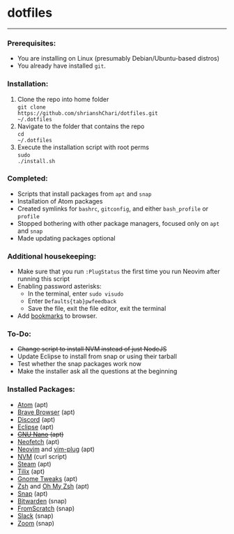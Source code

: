 # dotfiles #

<hr>

### Prerequisites: ###
- You are installing on Linux (presumably Debian/Ubuntu-based distros)
- You already have installed `git`.

### Installation: ###
1. Clone the repo into home folder<br>
<code>git clone https://<span></span>github.com/shrianshChari/dotfiles.git ~/.dotfiles</code>
2. Navigate to the folder that contains the repo<br>
<code>cd ~/.dotfiles</code>
3. Execute the installation script with root perms<br>
<code>sudo ./install.sh</code>

### Completed: ###
- Scripts that install packages from `apt` and `snap`
- Installation of Atom packages
- Created symlinks for `bashrc`, `gitconfig`, and either `bash_profile` or `profile`
- Stopped bothering with other package managers, focused only on `apt` and `snap`
- Made updating packages optional

### Additional housekeeping: ###
- Make sure that you run `:PlugStatus` the first time you run Neovim after running this script
- Enabling password asterisks:
  - In the terminal, enter `sudo visudo`
  - Enter `Defaults{tab}pwfeedback`
  - Save the file, exit the file editor, exit the terminal
- Add [bookmarks](https://gist.github.com/shrianshChari/791f5cb4422b0a9b4b4d2b7229e318e3#file-bookmarks-html) to browser.

### To-Do: ###
- ~~Change script to install NVM instead of just NodeJS~~
- Update Eclipse to install from snap or using their tarball
- Test whether the snap packages work now
- Make the installer ask all the questions at the beginning

### Installed Packages: ###
- [Atom](https://atom.io) (apt)
- [Brave Browser](https://brave.com) (apt)
- [Discord](https://discord.com) (apt)
- [Eclipse](https://eclipse.org) (apt)
- ~~[GNU Nano](https://nano-editor.org "Rendered obsolete in the face of Neovim") (apt)~~
- [Neofetch](https://github.com/dylanaraps/neofetch) (apt)
- [Neovim](https://neovim.io "Configuration now supports regular vi") and [vim-plug](https://github.com/junegunn/vim-plug "Plugin manager for Neovim") (apt)
- [NVM](https://github.com/nvm-sh/nvm) (curl script)
- [Steam](https://store.steampowered.com) (apt)
- [Tilix](https://gnunn1.github.io/tilix-web/) (apt)
- [Gnome Tweaks](https://wiki.gnome.org/Apps/Tweaks) (apt)
- [Zsh](http://zsh.sourceforge.net) and [Oh My Zsh](https://ohmyz.sh/ "Plugin manager for zsh") (apt)
- [Snap](https://snapcraft.io) (apt)
- [Bitwarden](https://bitwarden.com) (snap)
- [FromScratch](https://fromscratch.rocks) (snap)
- [Slack](https://slack.com) (snap)
- [Zoom](https://zoom.us) (snap)
